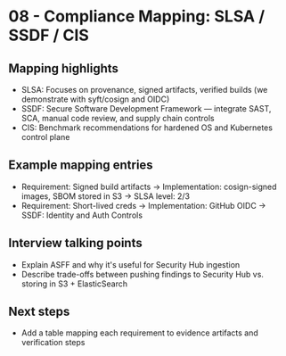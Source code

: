 # 08 - Compliance Mapping: SLSA / SSDF / CIS

## Mapping highlights
- SLSA: Focuses on provenance, signed artifacts, verified builds (we demonstrate with syft/cosign and OIDC)
- SSDF: Secure Software Development Framework — integrate SAST, SCA, manual code review, and supply chain controls
- CIS: Benchmark recommendations for hardened OS and Kubernetes control plane

## Example mapping entries
- Requirement: Signed build artifacts -> Implementation: cosign-signed images, SBOM stored in S3 -> SLSA level: 2/3
- Requirement: Short-lived creds -> Implementation: GitHub OIDC -> SSDF: Identity and Auth Controls

## Interview talking points
- Explain ASFF and why it's useful for Security Hub ingestion
- Describe trade-offs between pushing findings to Security Hub vs. storing in S3 + ElasticSearch

## Next steps
- Add a table mapping each requirement to evidence artifacts and verification steps
